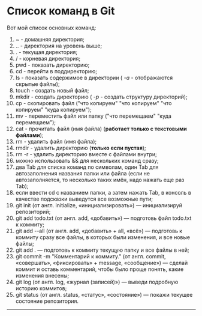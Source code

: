 # Список команд в Git

Вот мой список основных команд:

1. ~ - домашняя директория;
2. .. - директория на уровень выше;
3. . - текущая директория;
4. / - корневая директория;
5. pwd - показать директорию;
6. cd - перейти в поддиректорию;
7. ls - показать содержимое в директории ( _-а_ - отображаются скрытые файлы);
8. touch - создать новый файл;
9. mkdir - создать директорию ( _-p_ - создать структуру директорий);
10. cp - скопировать файл ("что копируем" "что копируем" "что копируем" "куда копируем");
11. mv - переместить файл или папку ("что перемещаем" "куда перемещаем");
12. cat - прочитать файл (имя файла) (__работает только с текстовыми файлами__);
13. rm - удалить файл (имя файла);
14. rmdir - удалить директорию (**только если пустая**);
15. rm -r - удалить директорию вместе с файлами внутри;
16. можно использовать && для нескольких команд сразу;
17. два Tab для списка команд по символам, один Tab для автозаполнения названия папки или файла (если не автозаполняется, то несколько таких имён, надо нажать еще раз Tab);
18. если ввести cd с названием папки, а затем нажать Tab, в консоль в качестве подсказки выведутся все возможные пути;
19. git init (от англ. initialize, «инициализировать») — инициализируй репозиторий;
20. git add todo.txt (от англ. add, «добавить») — подготовь файл todo.txt к коммиту;
21. git add --all (от англ. add, «добавить» + all, «всё») — подготовь к коммиту сразу все файлы, в которых были изменения, и все новые файлы;
22. git add . — подготовь к коммиту текущую папку и все файлы в ней;
23. git commit -m "Комментарий к коммиту." (от англ. commit, «совершать», «фиксировать» + message, «сообщение») — сделай коммит и оставь комментарий, чтобы было проще понять, какие изменения внесены;
24. git log (от англ. log, «журнал (записей)») — выведи подробную историю коммитов;
25. git status (от англ. status, «статус», «состояние») — покажи текущее состояние репозитория.
---